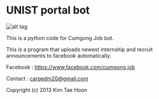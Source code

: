  UNIST portal bot
=====

![alt tag](https://fbcdn-sphotos-a-a.akamaihd.net/hphotos-ak-ash3/1472985_512133618883942_749743322_n.jpg)
 
This is a python code for Cumgong Job bot.

This is a program that uploads newest internship and recruit announcements to facebook automatically.


Facebook : https://www.facebook.com/cumgong.job

Contact : carpedm20@gmail.com

Copyright (c) 2013 Kim Tae Hoon
